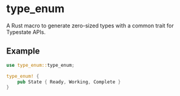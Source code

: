 # type_enum

A Rust macro to generate zero-sized types with a common trait for Typestate
APIs.

## Example

```rust
use type_enum::type_enum;

type_enum! {
    pub State { Ready, Working, Complete }
}
```
